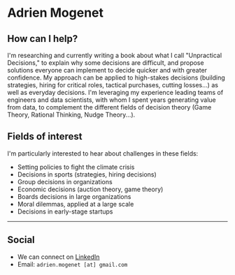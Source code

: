 # Adrien Mogenet


## How can I help? 

I'm researching and currently writing a book about what I call "Unpractical Decisions," to explain why some decisions are difficult, and propose solutions everyone can implement to decide quicker and with greater confidence. My approach can be applied to high-stakes decisions (building strategies, hiring for critical roles, tactical purchases, cutting losses...) as well as everyday decisions. I'm leveraging my experience leading teams of engineers and data scientists, with whom I spent years generating value from data, to complement the different fields of decision theory (Game Theory, Rational Thinking, Nudge Theory...).


## Fields of interest

I'm particularly interested to hear about challenges in these fields:

* Setting policies to fight the climate crisis
* Decisions in sports (strategies, hiring decisions)
* Group decisions in organizations
* Economic decisions (auction theory, game theory)
* Boards decisions in large organizations
* Moral dilemmas, applied at a large scale
* Decisions in early-stage startups


___


## Social

* We can connect on [LinkedIn](https://www.linkedin.com/in/adrienmogenet)
* Email: `adrien.mogenet [at] gmail.com`
